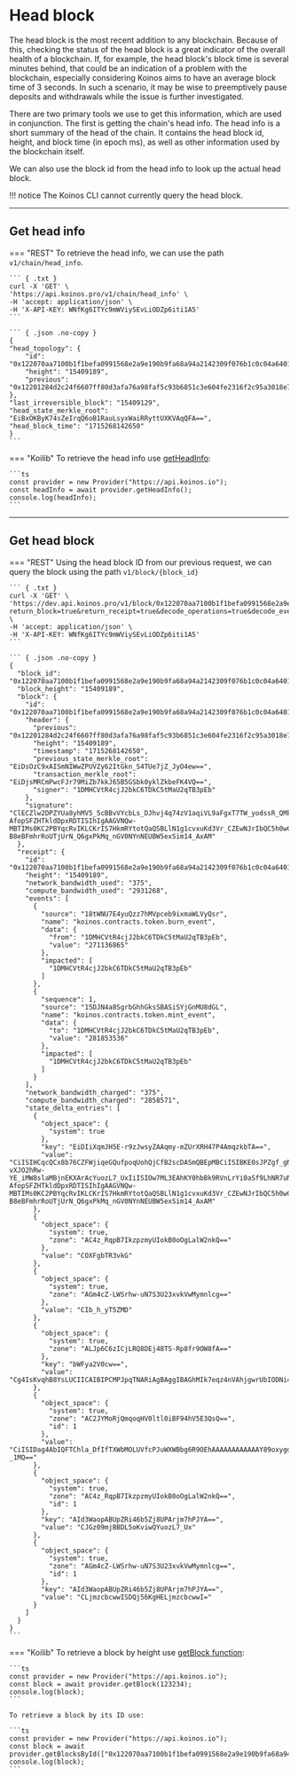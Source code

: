 # Head block
The head block is the most recent addition to any blockchain. Because of this, checking the status of the head block is a great indicator of the overall health of a blockchain. If, for example, the head block's block time is several minutes behind, that could be an indication of a problem with the blockchain, especially considering Koinos aims to have an average block time of 3 seconds. In such a scenario, it may be wise to preemptively pause deposits and withdrawals while the issue is further investigated.

There are two primary tools we use to get this information, which are used in conjunction. The first is getting the chain's head info. The head info is a short summary of the head of the chain. It contains the head block id, height, and block time (in epoch ms), as well as other information used by the blockchain itself.

We can also use the block id from the head info to look up the actual head block.

!!! notice
    The Koinos CLI cannot currently query the head block.

---
## Get head info

=== "REST"
    To retrieve the head info, we can use the path `v1/chain/head_info`.

    ``` { .txt }
    curl -X 'GET' \
    'https://api.koinos.pro/v1/chain/head_info' \
    -H 'accept: application/json' \
    -H 'X-API-KEY: WNfKg6ITYc9mWViySEvLiODZp6iti1A5'
    ```

    ``` { .json .no-copy }
    {
    "head_topology": {
        "id": "0x122070aa7100b1f1befa0991568e2a9e190b9fa68a94a2142309f076b1c0c04a6401",
        "height": "15409189",
        "previous": "0x12201284d2c24f6607ff80d3afa76a98faf5c93b6851c3e604fe2316f2c95a3018e7"
    },
    "last_irreversible_block": "15409129",
    "head_state_merkle_root": "EiBxOKByK74sZeIrqQ6oB1RauLsyxWaiRRyttUXKVAqQFA==",
    "head_block_time": "1715268142650"
    }
    ```
=== "Koilib"
    To retrieve the head info use [getHeadInfo](https://joticajulian.github.io/koilib/classes/Provider.html#getHeadInfo):

    ```ts
    const provider = new Provider("https://api.koinos.io");
    const headInfo = await provider.getHeadInfo();
    console.log(headInfo);
    ```

---
## Get head block

=== "REST"
    Using the head block ID from our previous request, we can query the block using the path `v1/block/{block_id}`

    ``` { .txt }
    curl -X 'GET' \
    'https://dev.api.koinos.pro/v1/block/0x122070aa7100b1f1befa0991568e2a9e190b9fa68a94a2142309f076b1c0c04a6401?return_block=true&return_receipt=true&decode_operations=true&decode_events=true' \
    -H 'accept: application/json' \
    -H 'X-API-KEY: WNfKg6ITYc9mWViySEvLiODZp6iti1A5'
    ```

    ``` { .json .no-copy }
    {
      "block_id": "0x122070aa7100b1f1befa0991568e2a9e190b9fa68a94a2142309f076b1c0c04a6401",
      "block_height": "15409189",
      "block": {
        "id": "0x122070aa7100b1f1befa0991568e2a9e190b9fa68a94a2142309f076b1c0c04a6401",
        "header": {
          "previous": "0x12201284d2c24f6607ff80d3afa76a98faf5c93b6851c3e604fe2316f2c95a3018e7",
          "height": "15409189",
          "timestamp": "1715268142650",
          "previous_state_merkle_root": "EiDsOzC9xAISmNIWwZPUVZy62ItGkn_S4TUe7jZ_JyO4ew==",
          "transaction_merkle_root": "EiDjsMRCmPwcFJr79MiZb7kkJ65B5GSbk0yklZkbeFK4VQ==",
          "signer": "1DMHCVtR4cjJ2bkC6TDkC5tMaU2qTB3pEb"
        },
        "signature": "ClECZlw2DPZYUa8yhMV5_5cBBvVYcbLs_DJhvj4q74zV1aqiVL9aFgxT7TW_yodssR_QMkDd9JSmPwj1FO2AHiW7_8B-AfopSFZHTkldDpxRDTISIhIgAAGVNQw-MBTIMs0KC2PBYqcRvIKLCKrIS7HkmRYtotQaQSBLlN1g1cvxuKd3Vr_CZEwNJrIbQC5h0wCj-B8eBFmhrRoUTjUrN_Q6gxPkMq_nGV0NYnNEUBW5exSim14_AxAM"
      },
      "receipt": {
        "id": "0x122070aa7100b1f1befa0991568e2a9e190b9fa68a94a2142309f076b1c0c04a6401",
        "height": "15409189",
        "network_bandwidth_used": "375",
        "compute_bandwidth_used": "2931268",
        "events": [
          {
            "source": "18tWNU7E4yuQzz7hMVpceb9ixmaWLVyQsr",
            "name": "koinos.contracts.token.burn_event",
            "data": {
              "from": "1DMHCVtR4cjJ2bkC6TDkC5tMaU2qTB3pEb",
              "value": "271136865"
            },
            "impacted": [
              "1DMHCVtR4cjJ2bkC6TDkC5tMaU2qTB3pEb"
            ]
          },
          {
            "sequence": 1,
            "source": "15DJN4a8SgrbGhhGksSBASiSYjGnMU8dGL",
            "name": "koinos.contracts.token.mint_event",
            "data": {
              "to": "1DMHCVtR4cjJ2bkC6TDkC5tMaU2qTB3pEb",
              "value": "281853536"
            },
            "impacted": [
              "1DMHCVtR4cjJ2bkC6TDkC5tMaU2qTB3pEb"
            ]
          }
        ],
        "network_bandwidth_charged": "375",
        "compute_bandwidth_charged": "2858571",
        "state_delta_entries": [
          {
            "object_space": {
              "system": true
            },
            "key": "EiDIiXqmJH5E-r9zJwsyZAAqmy-mZUrXRH47P4AmqzkbTA==",
            "value": "CiISIHCqcQCx8b76CZFWjiqeGQufpoqUohQjCfB2scDASmQBEpMBCiISIBKE0sJPZgf_gNOvp2qY-vXJO2hRw-YE_iMW8slaMBjnEKXArAcYuozL7_UxIiISIOw7ML3EAhKY0hbBk9RVnLrYi0aSf9LhNR7uNn8nI7h7KiISIOOwxEKY_BwUmvv0yJlvuSQnrkHkZJuTTKSVmRt4UrhVMhkAh3dZqikAFSllGLjpvlmPxQ8CuObuE8lgIroBClECZlw2DPZYUa8yhMV5_5cBBvVYcbLs_DJhvj4q74zV1aqiVL9aFgxT7TW_yodssR_QMkDd9JSmPwj1FO2AHiW7_8B-AfopSFZHTkldDpxRDTISIhIgAAGVNQw-MBTIMs0KC2PBYqcRvIKLCKrIS7HkmRYtotQaQSBLlN1g1cvxuKd3Vr_CZEwNJrIbQC5h0wCj-B8eBFmhrRoUTjUrN_Q6gxPkMq_nGV0NYnNEUBW5exSim14_AxAM"
          },
          {
            "object_space": {
              "system": true,
              "zone": "AC4z_RqpB7IkzpzmyUIokB0oOgLalW2nkQ=="
            },
            "value": "COXFgbTR3vkG"
          },
          {
            "object_space": {
              "system": true,
              "zone": "AGm4cZ-LWSrhw-uN7S3U23xvkVwMymnlcg=="
            },
            "value": "CIb_h_yT5ZMD"
          },
          {
            "object_space": {
              "system": true,
              "zone": "ALJp6C6zICjLRQ8DEj48TS-Rp8fr9OW8fA=="
            },
            "key": "bWFya2V0cw==",
            "value": "Cg4IsKvqhB8YsLUCIICAIBIPCMPJpqTNARiAgBAggIBAGhMIk7eqz4nVAhjgwrUbIODNi4kB"
          },
          {
            "object_space": {
              "system": true,
              "zone": "AC2JYMoRjQmqoqHV0ltl0iBF94hV5E3QsQ==",
              "id": 1
            },
            "value": "CiISIDag4AbIQFTChla_DfIfTXWbMOLUVfcPJuWXWBbg6R9OEhAAAAAAAAAAAAY89oxygdc4GLqMy-_1MQ=="
          },
          {
            "object_space": {
              "system": true,
              "zone": "AC4z_RqpB7IkzpzmyUIokB0oOgLalW2nkQ==",
              "id": 1
            },
            "key": "AId3WaopABUpZRi46b5Zj8UPArjm7hPJYA==",
            "value": "CJGz09mjBBDL5oKviwQYuozL7_Ux"
          },
          {
            "object_space": {
              "system": true,
              "zone": "AGm4cZ-LWSrhw-uN7S3U23xvkVwMymnlcg==",
              "id": 1
            },
            "key": "AId3WaopABUpZRi46b5Zj8UPArjm7hPJYA==",
            "value": "CLjmzcbcwwISDQj56KgHELjmzcbcwwI="
          }
        ]
      }
    }
    ```
=== "Koilib"
    To retrieve a block by height use [getBlock function](https://joticajulian.github.io/koilib/classes/Provider.html#getBlock):

    ```ts
    const provider = new Provider("https://api.koinos.io");
    const block = await provider.getBlock(123234);
    console.log(block);
    ```

    To retrieve a block by its ID use:

    ```ts
    const provider = new Provider("https://api.koinos.io");
    const block = await provider.getBlocksById(["0x122070aa7100b1f1befa0991568e2a9e190b9fa68a94a2142309f076b1c0c04a6401"]);
    console.log(block);
    ```
